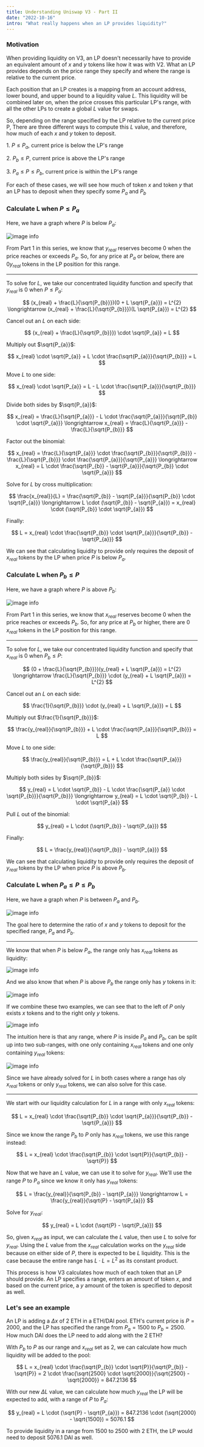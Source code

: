 ```yaml
---
title: Understanding Uniswap V3 - Part II
date: "2022-10-16"
intro: "What really happens when an LP provides liquidity?"
---
```


### Motivation

When providing liquidity on V3, an LP doesn't necessarily have to provide an equivalent amount of $x$ and $y$ tokens like how it was with V2. What an LP provides depends on the price range they specify and where the range is relative to the current price.

Each position that an LP creates is a mapping from an account address, lower bound, and upper bound to a liquidity value $L$. This liquidity will be combined later on, when the price crosses this particular LP's range, with all the other LPs to create a global $L$ value for swaps. 

So, depending on the range specified by the LP relative to the current price P, There are three different ways to compute this $L$ value, and therefore, how much of each $x$ and $y$ token to deposit.

1\. $P \leq P_{a}$, current price is below the LP's range

2\. $P_{b} \leq P$, current price is above the LP's range

3\. $P_{a} \le P \le P_{b}$, current price is within the LP's range

For each of these cases, we will see how much of token $x$ and token $y$ that an LP has to deposit when they specify some $P_{a}$ and $P_{b}$

### Calculate L when $P \leq P_{a}$

Here, we have a graph where $P$ is below $P_{a}$:

![image info](./curve-1.svg)

From Part 1 in this series, we know that $y_{real}$ reserves become $0$ when the price reaches or exceeds $P_{a}$. So, for any price at $P_{a}$ or below, there are $0 y_{real}$ tokens in the LP position for this range. 

---

To solve for $L$, we take our concentrated liquidity function and specify that $y_{real}$ is 0 when $P \leq P_{a}$:

$$
(x_{real} + \frac{L}{\sqrt{P_{b}}})(0 + L \sqrt{P_{a}}) = L^{2} \longrightarrow (x_{real} + \frac{L}{\sqrt{P_{b}}})(L \sqrt{P_{a}}) = L^{2}
$$

Cancel out an $L$ on each side:

$$
(x_{real} + \frac{L}{\sqrt{P_{b}}}) \cdot \sqrt{P_{a}} = L
$$

Multiply out $\sqrt{P_{a}}$:

$$
x_{real} \cdot \sqrt{P_{a}} + L \cdot \frac{\sqrt{P_{a}}}{\sqrt{P_{b}}} = L
$$

Move $L$ to one side:

$$
x_{real} \cdot \sqrt{P_{a}} = L - L \cdot \frac{\sqrt{P_{a}}}{\sqrt{P_{b}}} 
$$

Divide both sides by $\sqrt{P_{a}}$:

$$
x_{real} = \frac{L}{\sqrt{P_{a}}} - L \cdot \frac{\sqrt{P_{a}}}{\sqrt{P_{b}} \cdot \sqrt{P_{a}}}
\longrightarrow
x_{real} = \frac{L}{\sqrt{P_{a}}} - \frac{L}{\sqrt{P_{b}}} 
$$

Factor out the binomial:

$$
x_{real} = \frac{L}{\sqrt{P_{a}}} \cdot \frac{\sqrt{P_{b}}}{\sqrt{P_{b}}} - \frac{L}{\sqrt{P_{b}}} \cdot \frac{\sqrt{P_{a}}}{\sqrt{P_{a}}}
\longrightarrow
x_{real} = L \cdot \frac{\sqrt{P_{b}} - \sqrt{P_{a}}}{\sqrt{P_{b}} \cdot \sqrt{P_{a}}}
$$

Solve for $L$ by cross multiplication:

$$
\frac{x_{real}}{L} = \frac{\sqrt{P_{b}} - \sqrt{P_{a}}}{\sqrt{P_{b}} \cdot \sqrt{P_{a}}}
\longrightarrow
L \cdot (\sqrt{P_{b}} - \sqrt{P_{a}}) = x_{real} \cdot (\sqrt{P_{b}} \cdot \sqrt{P_{a}})
$$

Finally:

$$
L = x_{real} \cdot \frac{\sqrt{P_{b}} \cdot \sqrt{P_{a}}}{\sqrt{P_{b}} - \sqrt{P_{a}}}
$$

We can see that calculating liquidity to provide only requires the deposit of $x_{real}$ tokens by the LP when price $P$ is below $P_{a}$.

### Calculate L when $P_{b} \leq P$

Here, we have a graph where $P$ is above $P_{b}$:

![image info](./curve-2.svg)

From Part 1 in this series, we know that $x_{real}$ reserves become 0 when the price reaches or exceeds $P_{b}$. So, for any price at $P_{b}$ or higher, there are 0 $x_{real}$ tokens in the LP position for this range.

---

To solve for $L$, we take our concentrated liquidity function and specify that $x_{real}$ is $0$ when $P_{b} \leq P$:

$$
(0 + \frac{L}{\sqrt{P_{b}}})(y_{real} + L \sqrt{P_{a}}) = L^{2}
\longrightarrow
\frac{L}{\sqrt{P_{b}}} \cdot (y_{real} + L \sqrt{P_{a}}) = L^{2}
$$

Cancel out an $L$ on each side:

$$
\frac{1}{\sqrt{P_{b}}} \cdot (y_{real} + L \sqrt{P_{a}}) = L
$$

Multiply out $\frac{1}{\sqrt{P_{b}}}$:

$$
\frac{y_{real}}{\sqrt{P_{b}}} + L \cdot \frac{\sqrt{P_{a}}}{\sqrt{P_{b}}} = L
$$

Move $L$ to one side:

$$
\frac{y_{real}}{\sqrt{P_{b}}} = L + L \cdot \frac{\sqrt{P_{a}}}{\sqrt{P_{b}}}
$$

Multiply both sides by $\sqrt{P_{b}}$:

$$
y_{real} = L \cdot \sqrt{P_{b}} - L \cdot \frac{\sqrt{P_{a}} \cdot \sqrt{P_{b}}}{\sqrt{P_{b}}}
\longrightarrow
y_{real} = L \cdot \sqrt{P_{b}} - L \cdot \sqrt{P_{a}}
$$

Pull $L$ out of the binomial:

$$
y_{real} = L \cdot (\sqrt{P_{b}} - \sqrt{P_{a}})
$$

Finally: 

$$
L = \frac{y_{real}}{\sqrt{P_{b}} - \sqrt{P_{a}}}
$$

We can see that calculating liquidity to provide only requires the deposit of $y_{real}$ tokens by the LP when price $P$ is above $P_{b}$.

### Calculate L when $P_{a} \le P \le P_{b}$

Here, we have a graph when $P$ is between $P_{a}$ and $P_{b}$.

![image info](./curve-3.svg)

The goal here to determine the ratio of $x$ and $y$ tokens to deposit for the specified range, $P_{a}$ and $P_{b}$.

--- 

We know that when $P$ is below $P_{a}$, the range only has $x_{real}$ tokens as liquidity:

![image info](./line-1.svg)

And we also know that when $P$ is above $P_{b}$ the range only has $y$ tokens in it: 

![image info](./line-2.svg)

If we combine these two examples, we can see that to the left of $P$ only exists $x$ tokens and to the right only $y$ tokens.

![image info](./line-3a.svg)

The intuition here is that any range, where $P$ is inside $P_{a}$ and $P_{b}$, can be split up into two sub-ranges, with one only containing $x_{real}$ tokens and one only containing $y_{real}$  tokens:

![image info](./line-4.svg)

Since we have already solved for $L$ in both cases where a range has oly $x_{real}$ tokens or only $y_{real}$ tokens, we can also solve for this case.

---

We start with our liquidity calculation for $L$ in a range with only $x_{real}$ tokens:

$$
L = x_{real} \cdot \frac{\sqrt{P_{b}} \cdot \sqrt{P_{a}}}{\sqrt{P_{b}} - \sqrt{P_{a}}}
$$

Since we know the range $P_{b}$ to $P$ only has $x_{real}$ tokens, we use this range instead:

$$
L = x_{real} \cdot \frac{\sqrt{P_{b}} \cdot \sqrt{P}}{\sqrt{P_{b}} - \sqrt{P}}
$$

Now that we have an $L$ value, we can use it to solve for $y_{real}$. We'll use the range $P$ to $P_{a}$ since we know it only has $y_{real}$ tokens:

$$
L = \frac{y_{real}}{\sqrt{P_{b}} - \sqrt{P_{a}}}
\longrightarrow
L = \frac{y_{real}}{\sqrt{P} - \sqrt{P_{a}}}
$$

Solve for $y_{real}$:

$$
y_{real} = L \cdot (\sqrt{P} - \sqrt{P_{a}})
$$

So, given $x_{real}$ as input, we can calculate the $L$ value, then use $L$ to solve for $y_{real}$. Using the $L$ value from the $x_{real}$ calculation works on the $y_{real}$ side because on either side of $P$, there is expected to be $L$ liquidity. This is the case because the entire range has $L \cdot L = L^{2}$ as its constant product. 

This process is how V3 calculates how much of each token that an LP should provide. An LP specifies a range, enters an amount of token $x$, and based on the current price, a $y$ amount of the token is specified to deposit as well. 

### Let's see an example

An LP is adding a $\Delta x$ of $2$ ETH in a ETH/DAI pool. ETH's current price is $P = 2000$, and the LP has specified the range from $P_{a} = 1500$ to $P_{b} = 2500$. How much DAI does the LP need to add along with the $2$ ETH?

With $P_{b}$ to $P$ as our range and $x_{real}$ set as $2$, we can calculate how much liquidity will be added to the pool:

$$
L = x_{real} \cdot \frac{\sqrt{P_{b}} \cdot \sqrt{P}}{\sqrt{P_{b}} - \sqrt{P}} = 
2 \cdot \frac{\sqrt{2500} \cdot \sqrt{2000}}{\sqrt{2500} - \sqrt{2000}} = 847.2136
$$

With our new $\Delta L$ value, we can calculate how much $y_{real}$ the LP will be expected to add, with a range of $P$ to $P_{a}$:

$$
y_{real} = L \cdot (\sqrt{P} - \sqrt{P_{a}}) = 847.2136 \cdot (\sqrt{2000} - \sqrt{1500}) = 5076.1
$$

To provide liquidity in a range from $1500$ to $2500$ with $2$ ETH, the LP would need to deposit $5076.1$ DAI as well.